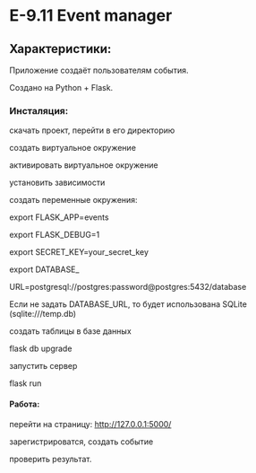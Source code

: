 # E-9.11 Event manager

## Характеристики:

Приложение создаёт пользователям события.

Создано на  Python + Flask.

### Инсталяция:

скачать проект, перейти в его директорию

создать виртуальное окружение

активировать виртуальное окружение

установить зависимости

создать переменные окружения:

export FLASK_APP=events

export FLASK_DEBUG=1

export SECRET_KEY=your_secret_key

export DATABASE_

URL=postgresql://postgres:password@postgres:5432/database

Если не задать DATABASE_URL, то будет использована SQLite
                                      (sqlite:///temp.db)

создать таблицы в базе данных

flask db upgrade

запустить сервер

flask run

#### Работа:

перейти на страницу: http://127.0.0.1:5000/

зарегистрироватся, создать событие

проверить результат.
